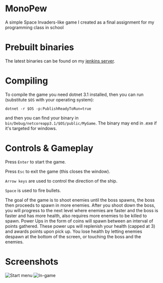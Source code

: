 # MonoPew
A simple Space Invaders-like game I created as a final assignment for my programming class in school

# Prebuilt binaries
The latest binaries can be found on my [jenkins server](https://jenkins.trainsley69.me/job/MonoPew/).

# Compiling
To compile the game you need dotnet 3.1 installed, then you can run (substitute `$OS` with your operating system):
```
dotnet -r $OS -p:PublishReadyToRun=true
```
and then you can find your binary in `bin/Debug/netcoreapp3.1/$OS/public/MyGame`. The binary may end in .exe if it's targeted for windows.

# Controls & Gameplay
Press `Enter` to start the game.

Press `Esc` to exit the game (this closes the window).

`Arrow keys` are used to control the direction of the ship.

`Space` is used to fire bullets.

The goal of the game is to shoot enemies until the boss spawns, the boss then proceeds to spawn in more enemies. After you shoot down the boss, you will progress to the next level where enemies are faster and the boss is faster and has more health, also requires more enemies to be killed to spawn. Power Ups in the form of coins will spawn between an interval of points gathered. These power ups will replenish your health (capped at 3) and awards points upon pick up. You lose health by letting enemies despawn at the bottom of the screen, or touching the boss and the enemies. 

# Screenshots
![Start menu](https://you.evaded.tax/i/t4khe6th.png)
![In-game](https://you.evaded.tax/i/q9rwid44.png)